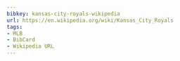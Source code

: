 ```yaml
---
bibkey: kansas-city-royals-wikipedia
url: https://en.wikipedia.org/wiki/Kansas_City_Royals
tags:
- MLB
- BibCard
- Wikipedia URL
---
```


